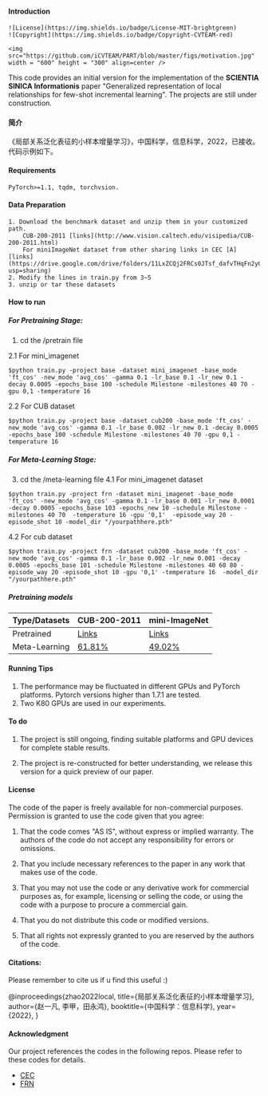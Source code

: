 #### Introduction

```
![License](https://img.shields.io/badge/License-MIT-brightgreen)
![Copyright](https://img.shields.io/badge/Copyright-CVTEAM-red)

<img src="https://github.com/iCVTEAM/PART/blob/master/figs/motivation.jpg" width = "600" height = "300" align=center />
```

This code provides an initial version for the implementation of the **SCIENTIA SINICA Informationis** paper "Generalized representation of local relationships for few-shot
incremental learning". The projects are still under construction.

#### 简介

《局部关系泛化表征的小样本增量学习》，中国科学，信息科学，2022，已接收。代码示例如下。

#### Requirements

```
PyTorch>=1.1, tqdm, torchvsion.
```

#### Data Preparation

```
1. Download the benchmark dataset and unzip them in your customized path.
    CUB-200-2011 [links](http://www.vision.caltech.edu/visipedia/CUB-200-2011.html)
    For miniImageNet dataset from other sharing links in CEC [A] [links](https://drive.google.com/drive/folders/11LxZCQj2FRCs0JTsf_dafvTHqFn2yGSN?usp=sharing)
2. Modify the lines in train.py from 3~5
3. unzip or tar these datasets
```


#### How to run

##### For Pretraining Stage:

1. cd the /pretrain file 

2.1  For  mini_imagenet
```
$python train.py -project base -dataset mini_imagenet -base_mode 'ft_cos' -new_mode 'avg_cos' -gamma 0.1 -lr_base 0.1 -lr_new 0.1 -decay 0.0005 -epochs_base 100 -schedule Milestone -milestones 40 70 -gpu 0,1 -temperature 16
```
2.2  For  CUB dataset 
```
$python train.py -project base -dataset cub200 -base_mode 'ft_cos' -new_mode 'avg_cos' -gamma 0.1 -lr_base 0.002 -lr_new 0.1 -decay 0.0005 -epochs_base 100 -schedule Milestone -milestones 40 70 -gpu 0,1 -temperature 16
```
##### For Meta-Learning Stage:

3. cd the /meta-learning file 
4.1   For  mini_imagenet dataset
```
$python train.py -project frn -dataset mini_imagenet -base_mode 'ft_cos' -new_mode 'avg_cos' -gamma 0.1 -lr_base 0.001 -lr_new 0.0001 -decay 0.0005 -epochs_base 103 -epochs_new 10 -schedule Milestone -milestones 40 70  -temperature 16 -gpu '0,1'  -episode_way 20 -episode_shot 10 -model_dir "/yourpathhere.pth"
```
4.2   For  cub dataset
```
$python train.py -project frn -dataset cub200 -base_mode 'ft_cos' -new_mode 'avg_cos' -gamma 0.1 -lr_base 0.002 -lr_new 0.001 -decay 0.0005 -epochs_base 101 -schedule Milestone -milestones 40 60 80 -episode_way 20 -episode_shot 10 -gpu '0,1' -temperature 16  -model_dir "/yourpathhere.pth"
```


##### Pretraining models
| Type/Datasets | CUB-200-2011                                                 | mini-ImageNet                                                |
| ------------- | ------------------------------------------------------------ | ------------------------------------------------------------ |
| Pretrained    | [Links](https://drive.google.com/file/d/1aoCCe9mDJspHtrLEUp6fDIc2aTEst_At/view?usp=share_link) | [Links](https://drive.google.com/file/d/1DULS9Imimgo_06ni4oOJ0mGh2bUeNlWh/view?usp=share_link) |
| Meta-Learning | [61.81%](https://drive.google.com/file/d/1XoFEyOGEn_9H1Rkj8wa5jtvQSP675ecM/view?usp=share_link) | [49.02%](https://drive.google.com/file/d/1XoFEyOGEn_9H1Rkj8wa5jtvQSP675ecM/view?usp=share_link) |


#### Running Tips

1. The performance may be fluctuated in different GPUs and PyTorch platforms. Pytorch versions higher than 1.7.1 are tested. 
2.  Two K80 GPUs are used in our experiments. 


#### To do

1. The project is still ongoing, finding suitable platforms and GPU devices for complete stable results.

2. The project is re-constructed for better understanding, we release this version for a quick preview of our paper.

   
#### License

The code of the paper is freely available for non-commercial purposes. Permission is granted to use the code given that you agree:

1. That the code comes "AS IS", without express or implied warranty. The authors of the code do not accept any responsibility for errors or omissions.

2. That you include necessary references to the paper in any work that makes use of the code. 

3. That you may not use the code or any derivative work for commercial purposes as, for example, licensing or selling the code, or using the code with a purpose to procure a commercial gain.

4. That you do not distribute this code or modified versions. 

5. That all rights not expressly granted to you are reserved by the authors of the code.

#### Citations:

Please remember to cite us if u find this useful :)

@inproceedings{zhao2022local,
  title={局部关系泛化表征的小样本增量学习},
  author={赵一凡, 李甲，田永鸿},
  booktitle={中国科学：信息科学},
  year={2022},
}



#### Acknowledgment
Our project references the codes in the following repos.
Please refer to these codes for details.

- [CEC](https://github.com/icoz69/CEC-CVPR2021)
- [FRN](https://github.com/Tsingularity/FRN)


